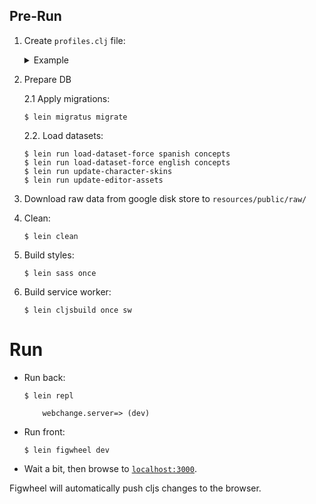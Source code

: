 ## Pre-Run

1. Create `profiles.clj` file:

    <details>
      <summary>Example</summary>
      
      ```
      {:provided {:env {:database-url "jdbc:postgresql://localhost/webchange?user=webchange&password=webchange"
                        :public-dir   "resources/public"
                        :upload-dir   "resources/public/upload"
                        :hardcoded-courses {"english" true}         ;; which course take from hardcoded edn
                        :dev?              true                     ;; is dev environment? 
                                                                    ;; affects on the way how resources list for sw are taken
       }}
       :test     {:env {:database-url "jdbc:postgresql://localhost/webchange_test?user=webchange&password=webchange"
                        :public-dir   "resources/public"
                        :upload-dir   "resources/public/upload"}}}
      ```
    </details>

1. Prepare DB

    2.1 Apply migrations:

    ```
    $ lein migratus migrate
    ```
    
    2.2. Load datasets:
    
    ```
    $ lein run load-dataset-force spanish concepts
    $ lein run load-dataset-force english concepts
    $ lein run update-character-skins
    $ lein run update-editor-assets
    ```
   
1. Download raw data from google disk store to `resources/public/raw/`
   
1. Clean:

    ```
    $ lein clean
    ```
   
1. Build styles:

    ```
    $ lein sass once
    ```

1. Build service worker:

    ```
    $ lein cljsbuild once sw
    ```
   
# Run

- Run back:

    ```
    $ lein repl
    
        webchange.server=> (dev)
    ```

- Run front:

    ```
    $ lein figwheel dev
    ```
  
- Wait a bit, then browse to [`localhost:3000`](localhost:3000).

Figwheel will automatically push cljs changes to the browser.
